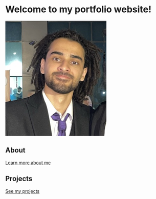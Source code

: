 # Welcome to my portfolio website!

![My Picture](assets/images/pics/Boda.jpeg)

## About

[Learn more about me](about.md)

## Projects

[See my projects](projects.md)
